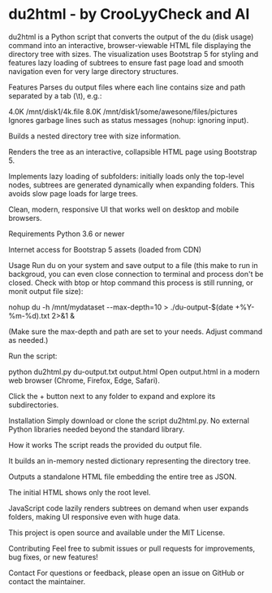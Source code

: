 # du2html - by CrooLyyCheck and AI
du2html is a Python script that converts the output of the du (disk usage) command into an interactive, browser-viewable HTML file displaying the directory tree with sizes. The visualization uses Bootstrap 5 for styling and features lazy loading of subtrees to ensure fast page load and smooth navigation even for very large directory structures.

Features
Parses du output files where each line contains size and path separated by a tab (\t), e.g.:

4.0K	/mnt/disk1/4k.file
8.0K	/mnt/disk1/some/awesone/files/pictures
Ignores garbage lines such as status messages (nohup: ignoring input).

Builds a nested directory tree with size information.

Renders the tree as an interactive, collapsible HTML page using Bootstrap 5.

Implements lazy loading of subfolders: initially loads only the top-level nodes, subtrees are generated dynamically when expanding folders. This avoids slow page loads for large trees.

Clean, modern, responsive UI that works well on desktop and mobile browsers.

Requirements
Python 3.6 or newer

Internet access for Bootstrap 5 assets (loaded from CDN)

Usage
Run du on your system and save output to a file (this make to run in backgroud, you can even close connection to terminal and process don't be closed. Check with btop or htop command this process is still running, or monit output file size):

nohup du -h /mnt/mydataset --max-depth=10 > ./du-output-$(date +%Y-%m-%d).txt 2>&1 &

(Make sure the max-depth and path are set to your needs. Adjust command as needed.)

Run the script:

python du2html.py du-output.txt output.html
Open output.html in a modern web browser (Chrome, Firefox, Edge, Safari).

Click the + button next to any folder to expand and explore its subdirectories.

Installation
Simply download or clone the script du2html.py. No external Python libraries needed beyond the standard library.

How it works
The script reads the provided du output file.

It builds an in-memory nested dictionary representing the directory tree.

Outputs a standalone HTML file embedding the entire tree as JSON.

The initial HTML shows only the root level.

JavaScript code lazily renders subtrees on demand when user expands folders, making UI responsive even with huge data.

This project is open source and available under the MIT License.

Contributing
Feel free to submit issues or pull requests for improvements, bug fixes, or new features!

Contact
For questions or feedback, please open an issue on GitHub or contact the maintainer.
